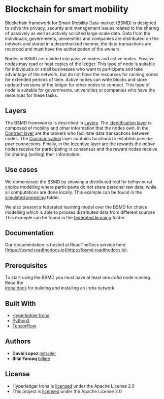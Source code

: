 # Blockchain for smart mobility
Blockchain framework for Smart Mobility Data-market (BSMD) is designed to solve the privacy, security and management 
issues related to the sharing of passively as well as actively solicited large-scale data. Data from the individuals, 
governments, universities and companies are distributed on the network and stored in a decentralized manner, 
the data transactions are recorded and must have the authorization of the owners.

Nodes in BSMD are divided into passive nodes and active nodes. *Passive* nodes may read or host copies of the ledger. 
This type of node is suitable for individuals or small businesses who want to participate and take advantage of the 
network, but do not have the resources for running nodes for extended periods of time. *Active* nodes can write blocks 
and store updated versions of the ledger for other nodes to connect. This type of node is suitable for governments, 
universities or companies who have the resources for these tasks. 

## Layers

The BSMD frameworks is described in [Layers](layers). The [Identification layer](layers/identification) is 
composed of mobility and other information that the nodes own. In the [Contract layer](layers/contract) are the brokers
who facilitate data transactions between nodes. The [Communication](layers/communication) layer contains functions to 
establish *peer-to-peer* connections. Finally, in the [Incentive](layers/incentive) layer are the rewards 
the *active* nodes receive for participating in consensus and the reward nodes receive for sharing (selling) 
their information.

## Use cases

We demonstrate the BSMD by showing a distributed tool for behavioural choice modelling where participants do not share 
personal raw data, while all computations are done locally. This example can be found 
in the [simulated annealing](use_cases/simulated_annealing) folder.

We also present a federated learning model over the BSMD for choice modelling which is able to process distributed 
data from different sources This example can be found in the [federated learning](use_cases/federated_learning) folder.

## Documentation

Our documentation is hosted at ReadTheDocs service here: [https://bsmd.readthedocs.io](https://bsmd.readthedocs.io). 

## Prerequisites

To start using the BSMD you must have at least one *Iroha* node running. Read the  
[Iroha docs](https://iroha.readthedocs.io) for building and installing an Iroha network

## Built With

* [Hyperledger Iroha](https://github.com/hyperledger/iroha)
* [Python3](https://www.python.org/download/releases/3.0/)
* [TensorFlow](https://www.tensorflow.org/)

## Authors

* **David Lopez** [mitrailer](https://github.com/mitrailer)
* **Bilal Farooq** [billjee](https://github.com/billjee/)

## License

* Hyperledger Iroha is [licensed](https://github.com/hyperledger/iroha/blob/master/LICENSE) under the Apache License 2.0 
* This project is [licensed](LICENSE.md) under the Apache License 2.0
